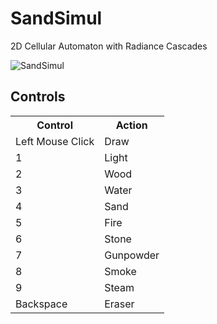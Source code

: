 # SandSimul
2D Cellular Automaton with Radiance Cascades

![SandSimul](https://github.com/user-attachments/assets/57cebcf5-45cb-4c87-a0c1-be3e3da5a0d6)

## Controls
<table>
  <tr>
    <th>Control</th>
    <th>Action</th>
  </tr>
  <tr>
    <td>Left Mouse Click</td>
    <td>Draw</td>
  </tr>
  <tr>
    <td>1</td>
    <td>Light</td>
  </tr>
  <tr>
    <td>2</td>
    <td>Wood</td>
  </tr>
 <tr>
    <td>3</td>
    <td>Water</td>
  </tr>
 <tr>
    <td>4</td>
    <td>Sand</td>
  </tr>
 <tr>
    <td>5</td>
    <td>Fire</td>
  </tr>
 <tr>
    <td>6</td>
    <td>Stone</td>
  </tr>
   <tr>
    <td>7</td>
    <td>Gunpowder</td>
  </tr>
   <tr>
    <td>8</td>
    <td>Smoke</td>
  </tr>
   <tr>
    <td>9</td>
    <td>Steam</td>
  </tr>
   <tr>
    <td>Backspace</td>
    <td>Eraser</td>
  </tr>
</table>
